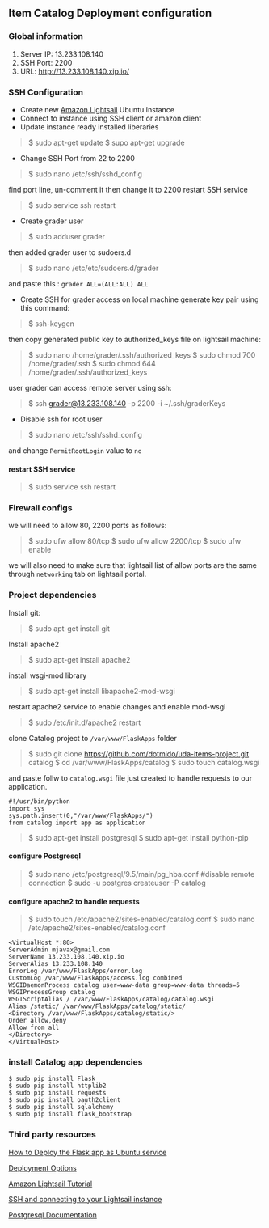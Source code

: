 ## Item Catalog Deployment configuration
### Global information

 1. Server IP: 13.233.108.140
 2. SSH Port: 2200
 3. URL: http://13.233.108.140.xip.io/

### SSH Configuration

 - Create new [Amazon Lightsail](https://aws.amazon.com/lightsail/) Ubuntu Instance
 - Connect to instance using SSH client or amazon client
 - Update instance ready installed liberaries

> $ sudo apt-get update 
> $ supo apt-get upgrade

- Change SSH Port from 22 to 2200
> $ sudo nano /etc/ssh/sshd_config

find port line,  un-comment it then change it to 2200 
restart SSH service 
> $ sudo service ssh restart

- Create grader user
>$ sudo adduser grader

then added grader user to sudoers.d 
>$ sudo nano /etc/etc/sudoers.d/grader

and paste this : `grader ALL=(ALL:ALL) ALL`

- Create SSH for grader access
on local machine generate key pair using this command: 
> $ ssh-keygen

then copy generated public key to authorized_keys file on lightsail machine:
> $ sudo nano /home/grader/.ssh/authorized_keys
> $ sudo chmod 700 /home/grader/.ssh
> $ sudo chmod 644 /home/grader/.ssh/authorized_keys

user grader can access remote server using ssh:
>$  ssh grader@13.233.108.140 -p 2200 -i ~/.ssh/graderKeys
- Disable ssh for root user
>$ sudo nano /etc/ssh/sshd_config

and change `PermitRootLogin` value to `no`
#### restart SSH service
> $ sudo service ssh restart

### Firewall configs
we will need to allow 80, 2200 ports as follows:
> $ sudo ufw allow 80/tcp
> $ sudo ufw allow 2200/tcp
> $ sudo ufw enable

we will also need to  make sure that lightsail list of allow ports are the same through `networking` tab on lightsail portal.

### Project dependencies
Install git:
> $ sudo apt-get install git

Install apache2
> $ sudo apt-get install apache2

install wsgi-mod library
>$ sudo apt-get install libapache2-mod-wsgi

restart apache2 service to enable changes and enable mod-wsgi 
>$ sudo /etc/init.d/apache2 restart

clone Catalog project to `/var/www/FlaskApps` folder 
>$ sudo git clone https://github.com/dotmido/uda-items-project.git catalog
>$ cd /var/www/FlaskApps/catalog
>$ sudo touch catalog.wsgi

and paste follw to `catalog.wsgi` file just created to handle requests to our application.

    #!/usr/bin/python
    import sys
    sys.path.insert(0,"/var/www/FlaskApps/")
    from catalog import app as application

> $ sudo apt-get install postgresql
> $ sudo apt-get install python-pip

#### configure Postgresql 
> $ sudo nano /etc/postgresql/9.5/main/pg_hba.conf #disable remote connection
> $ sudo -u postgres createuser -P catalog

#### configure apache2 to handle requests
> $ sudo touch /etc/apache2/sites-enabled/catalog.conf
> $ sudo nano /etc/apache2/sites-enabled/catalog.conf

    <VirtualHost *:80>
    ServerAdmin mjavax@gmail.com
    ServerName 13.233.108.140.xip.io
    ServerAlias 13.233.108.140
    ErrorLog /var/www/FlaskApps/error.log
    CustomLog /var/www/FlaskApps/access.log combined
    WSGIDaemonProcess catalog user=www-data group=www-data threads=5
    WSGIProcessGroup catalog
    WSGIScriptAlias / /var/www/FlaskApps/catalog/catalog.wsgi
    Alias /static/ /var/www/FlaskApps/catalog/static/
    <Directory /var/www/FlaskApps/catalog/static/>
    Order allow,deny
    Allow from all
    </Directory>
    </VirtualHost>

### install Catalog app dependencies

    $ sudo pip install Flask  
    $ sudo pip install httplib2  
    $ sudo pip install requests  
    $ sudo pip install oauth2client  
    $ sudo pip install sqlalchemy 
    $ sudo pip install flask_bootstrap


### Third party resources 
[How to Deploy the Flask app as Ubuntu service](https://medium.com/@manivannan_data/how-to-deploy-the-flask-app-as-ubuntu-service-399c0adf3606)

[Deployment Options](http://flask.pocoo.org/docs/1.0/deploying/)

[Amazon Lightsail Tutorial](https://www.edureka.co/blog/amazon-lightsail-tutorial/)

[SSH and connecting to your Lightsail instance](https://lightsail.aws.amazon.com/ls/docs/en/articles/understanding-ssh-in-amazon-lightsail)

[Postgresql Documentation](https://www.postgresql.org/docs/)

